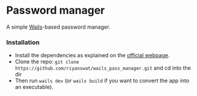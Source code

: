 # Password manager

A simple [Wails](https://wails.io/)-based password manager.

### Installation

- Install the dependencies as explained on the [official webpage](https://wails.io/docs/gettingstarted/installation).
- Clone the repo: `git clone https://github.com/riyanswat/wails_pass_manager.git` and cd into the dir
- Then run `wails dev` (or `wails build` if you want to convert the app into an executable).
